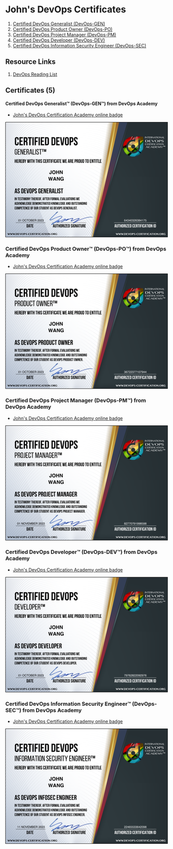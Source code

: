 # John's DevOps Certificates

1. [Certified DevOps Generalist (DevOps-GEN)](#certified-devops-generalisttm-devops-gentm-from-devops-academy)
1. [Certified DevOps Product Owner (DevOps-PO)](#certified-devops-product-ownertm-devops-potm-from-devops-academy)
1. [Certified DevOps Project Manager (DevOps-PM)](#certified-devops-project-manager-devops-pmtm-from-devops-academy)
1. [Certified DevOps Developer (DevOps-DEV)](#certified-devops-developertm-devops-devtm-from-devops-academy)
1. [Certified DevOps Information Security Engineer (DevOps-SEC)](#certified-devops-information-security-engineertm-devops-sectm-from-devops-academy)

## Resource Links

1. [DevOps Reading List](../devops_resource-links)

## Certificates (5)

#### Certified DevOps Generalist™ (DevOps-GEN™) from DevOps Academy

* [John's DevOps Certification Academy online badge](https://www.devops-certification.org/badges/64340326384175)

<img src="../cert_devops_intro_devops-cert-org_devops-gen_2023-09-30_64340326384175.png" style="border:1px solid #000000" />

### Certified DevOps Product Owner™ (DevOps-PO™) from DevOps Academy

* [John's DevOps Certification Academy online badge](https://www.devops-certification.org/badges/36722377107944)

<img src="../cert_devops_po_devops-cert-org_devops-po_2023-10-01_36722377107944.png" style="border:1px solid #000000" />

### Certified DevOps Project Manager (DevOps-PM™) from DevOps Academy

* [John's DevOps Certification Academy online badge](https://www.devops-certification.org/badges/82770791998598)

<img src="../cert_devops_pm_devops-cert-org_devops-project-manager_2023-11-01_cert-82770791998598.png" style="border:1px solid #000000" />

### Certified DevOps Developer™ (DevOps-DEV™) from DevOps Academy

* [John's DevOps Certification Academy online badge](https://www.devops-certification.org/badges/79762822092976)

<img src="../cert_devops_dev_devops-cert-org_devops-dev_2023-09-30_79762822092976.png" style="border:1px solid #000000" />

### Certified DevOps Information Security Engineer™ (DevOps-SEC™) from DevOps Academy

* [John's DevOps Certification Academy online badge](https://www.devops-certification.org/badges/22465533642098)

<img src="../cert_devops_infosec_devops-cert-org_devops-sec_2023-11-11_cert-22465533642098.png" style="border:1px solid #000000" />